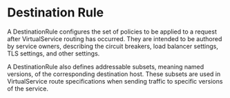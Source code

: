 # Destination Rule

A DestinationRule configures the set of policies to be applied to a request after VirtualService routing has occurred. They are intended to be authored by service owners, describing the circuit breakers, load balancer settings, TLS settings, and other settings.

A DestinationRule also defines addressable subsets, meaning named versions, of the corresponding destination host. These subsets are used in VirtualService route specifications when sending traffic to specific versions of the service.